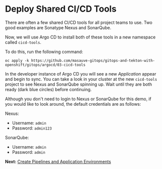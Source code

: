 # Deploy Shared CI/CD Tools

There are often a few shared CI/CD tools for all project teams to use.  Two good examples are Sonatype Nexus and SonarQube.

Now, we will use Argo CD to install both of these tools in a new namespace called `cicd-tools`.

To do this, run the following command:

```
oc apply -k https://github.com/masauve-gitops/gitops-and-tekton-with-openshift/gitops/argocd/03-cicd-tools
```

In the developer instance of Argo CD you will see a new *Application* appear and begin to sync. You can take a look in your cluster at the new `cicd-tools` project to see Nexus and SonarQube spinning up.  Wait until they are both ready (dark blue circles) before continuing.

Although you don't need to login to Nexus or SonarQube for this demo, if you would like to look around, the default credentials are as follows:

Nexus:
* Username: `admin`
* Password: `admin123`

SonarQube:
* Username: `admin`
* Password: `admin`

**Next:** [Create Pipelines and Application Environments](04-install-petclinic.md)